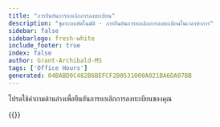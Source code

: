 ```yaml
---
title: "การยืนยันการยกเลิกการลงทะเบียน"
description: "ชุดระบบอัตโนมัติ - การยืนยันการยกเลิกการลงทะเบียนในเวลาทําการ"
sidebar: false
sidebarlogo: fresh-white
include_footer: true
index: false
author: Grant-Archibald-MS
tags: ['Office Hours']
generated: 04BABD0C482B6BEFCF2B0531000A021BA6DA07BB
---
```


โปรดใช้คําถามด้านล่างเพื่อยืนยันการยกเลิกการลงทะเบียนของคุณ

{{<questions name="/content/th/office-hours/unregister-confirm.json" completed="ขอขอบคุณที่ดําเนินการยืนยันการยกเลิกการลงทะเบียน" showNavigationButtons="false" locale="th">}}

